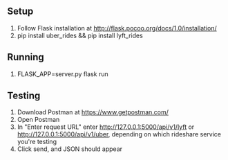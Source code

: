 ## Setup 

1. Follow Flask installation at http://flask.pocoo.org/docs/1.0/installation/
2. pip install uber_rides && pip install lyft_rides


## Running
1. FLASK_APP=server.py flask run

## Testing
1. Download Postman at https://www.getpostman.com/
2. Open Postman
3. In "Enter request URL" enter http://127.0.0.1:5000/api/v1/lyft or http://127.0.0.1:5000/api/v1/uber, depending on which rideshare service you're testing
4. Click send, and JSON should appear